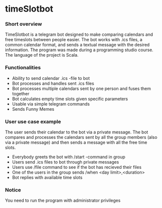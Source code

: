 # timeSlotbot

### Short overview
TimeSlotbot is a telegram bot designed to make comparing calendars and free timeslots between people easier. The bot works with .ics files, a common calendar format, and sends a textual message with the desired information. The program was made during a programming studio course. The language of the project is Scala.

### Functionalities
- Ability to send calendar .ics -file to bot
- Bot processes and handles sent .ics files
- Bot processes multiple calendars sent by one person and fuses them together
- Bot calculates empty time slots given specific parameters 
- Usable via simple telegram commands
- Sends Funny Memes


### User use case example
The user sends their calendar to the bot via a private message. The bot compares and processes the calendars sent by all the group members (also via a private message) and then sends a message with all the free time slots.

- Everybody greets the bot with /start -command in group
- Users send .ics files to bot through private messages
- Users use /file command to see if the bot has recieved their files
- One of the users in the group sends /when \<day limit>,\<duration>
- Bot replies with available time slots


### Notice
You need to run the program with administrator privileges
